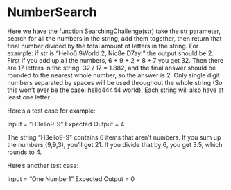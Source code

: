 # NumberSearch

 Here we have the function SearchingChallenge(str) take the str parameter, search for all the numbers in the string, add them together, then return that final number divided by the total amount of letters in the string. For example: if str is “Hello6 9World 2, Nic8e D7ay!” the output should be 2. First if you add up all the numbers, 6 + 9 + 2 + 8 + 7 you get 32. Then there are 17 letters in the string. 32 / 17 = 1.882, and the final answer should be rounded to the nearest whole number, so the answer is 2. Only single digit numbers separated by spaces will be used throughout the whole string (So this won’t ever be the case: hello44444 world). Each string will also have at least one letter.

Here’s a test case for example:

Input = “H3ello9-9”
Expected Output = 4

The string “H3ello9-9” contains 6 items that aren’t numbers. If you sum up the numbers (9,9,3), you’ll get 21. If you divide that by 6, you get 3.5, which rounds to 4.

Here’s another test case:

Input = “One Number1”
Expected Output = 0


